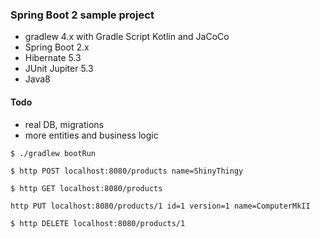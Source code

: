 ### Spring Boot 2 sample project
- gradlew 4.x with Gradle Script Kotlin and JaCoCo
- Spring Boot 2.x
- Hibernate 5.3
- JUnit Jupiter 5.3
- Java8

#### Todo
- real DB, migrations
- more entities and business logic

`
$ ./gradlew bootRun
`

`
$ http POST localhost:8080/products name=ShinyThingy
`

`
$ http GET localhost:8080/products
`

`
http PUT localhost:8080/products/1 id=1 version=1 name=ComputerMkII
`

`
$ http DELETE localhost:8080/products/1
`
